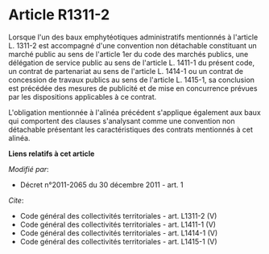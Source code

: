 # Article R1311-2

Lorsque l'un des baux emphytéotiques administratifs mentionnés à l'article L. 1311-2 est accompagné d'une convention non
détachable constituant un marché public au sens de l'article 1er du code des marchés publics, une délégation de service
public au sens de l'article L. 1411-1 du présent code, un contrat de partenariat au sens de l'article L. 1414-1 ou un contrat
de concession de travaux publics au sens de l'article L. 1415-1, sa conclusion est précédée des mesures de publicité et de
mise en concurrence prévues par les dispositions applicables à ce contrat. 

L'obligation mentionnée à l'alinéa précédent s'applique également aux baux qui comportent des clauses s'analysant comme une
convention non détachable présentant les caractéristiques des contrats mentionnés à cet alinéa.

**Liens relatifs à cet article**

_Modifié par_:

  - Décret n°2011-2065 du 30 décembre 2011 - art. 1

_Cite_:

  - Code général des collectivités territoriales - art. L1311-2 (V)
  - Code général des collectivités territoriales - art. L1411-1 (V)
  - Code général des collectivités territoriales - art. L1414-1 (V)
  - Code général des collectivités territoriales - art. L1415-1 (V)

